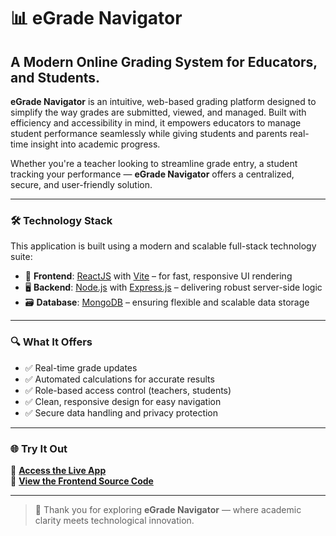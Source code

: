 # 📊 eGrade Navigator

## A Modern Online Grading System for Educators, and Students.

**eGrade Navigator** is an intuitive, web-based grading platform designed to simplify the way grades are submitted, viewed, and managed. Built with efficiency and accessibility in mind, it empowers educators to manage student performance seamlessly while giving students and parents real-time insight into academic progress.

Whether you're a teacher looking to streamline grade entry, a student tracking your performance — **eGrade Navigator** offers a centralized, secure, and user-friendly solution.

---

### 🛠️ Technology Stack

This application is built using a modern and scalable full-stack technology suite:

- 🧱 **Frontend**: [ReactJS](https://reactjs.org/) with [Vite](https://vitejs.dev/) – for fast, responsive UI rendering  
- 🖥️ **Backend**: [Node.js](https://nodejs.org/) with [Express.js](https://expressjs.com/) – delivering robust server-side logic  
- 🗃️ **Database**: [MongoDB](https://www.mongodb.com/) – ensuring flexible and scalable data storage  

---

### 🔍 What It Offers

- ✅ Real-time grade updates  
- ✅ Automated calculations for accurate results  
- ✅ Role-based access control (teachers, students)  
- ✅ Clean, responsive design for easy navigation  
- ✅ Secure data handling and privacy protection  

---

### 🌐 Try It Out

🔗 **[Access the Live App](https://egrade-frontend.onrender.com/)**  
🐙 **[View the Frontend Source Code](https://github.com/lancelotgrafilo/egrade-frontend)**

---

> 🙌 Thank you for exploring **eGrade Navigator** — where academic clarity meets technological innovation.